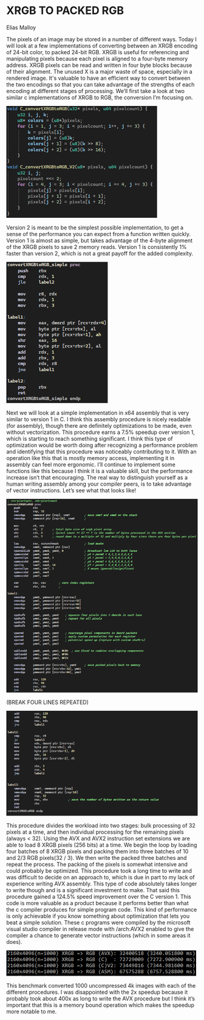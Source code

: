 # XRGB TO PACKED RGB
Elias Malloy

The pixels of an image may be stored in a number of different ways. Today I will look at a few implementations of converting between an XRGB encoding of 24-bit color, to packed 24-bit RGB. XRGB is useful for referencing and manipulating pixels because each pixel is aligned to a four-byte memory address. XRGB pixels can be read and written in four byte blocks because of their alignment. The unused X is a major waste of space, especially in a rendered image. It's valuable to have an efficient way to convert between the two encodings so that you can take advantage of the strengths of each encoding at different stages of processing. We’ll first take a look at two similar c implementations of XRGB to RGB, the conversion I’m focusing on.

![C implementation](figures/Cimpl.png)

Version 2 is meant to be the simplest possible implementation, to get a sense of the performance you can expect from a function written quickly. Version 1 is almost as simple, but takes advantage of the 4-byte alignment of the XRGB pixels to save 2 memory reads. Version 1 is consistently 1% faster than version 2, which is not a great payoff for the added complexity.

![Simple asm implementation](figures/simpleasm.png)

Next we will look at a simple implementation in x64 assembly that is very similar to version 1 in C. I think this assembly procedure is nicely readable (for assembly), though there are definitely optimizations to be made, even without vectorization. This procedure earns a 7.5% speedup over version 1, which is starting to reach something significant. I think this type of optimization would be worth doing after recognizing a performance problem and identifying that this procedure was noticeably contributing to it. With an operation like this that is mostly memory access, implementing it in assembly can feel more ergonomic. I’ll continue to implement some functions like this because I think it is a valuable skill, but the performance increase isn’t that encouraging. The real way to distinguish yourself as a human writing assembly among your compiler peers, is to take advantage of vector instructions. Let’s see what that looks like!

![AVX aligned implementation part 1](figures/avxcv1.png)

(BREAK FOUR LINES REPEATED)

![AVX aligned implementation part 2](figures/avxcv2.png)

This procedure divides the workload into two stages: bulk processing of 32 pixels at a time, and then individual processing for the remaining pixels (always < 32). Using the AVX and AVX2 instruction set extensions we are able to load 8 XRGB pixels (256 bits) at a time. We begin the loop by loading four batches of 8 XRGB pixels and packing them into three batches of 10 and 2/3 RGB pixels(32 / 3). We then write the packed three batches and repeat the process. The packing of the pixels is somewhat intensive and could probably be optimized. This procedure took a long time to write and was difficult to decide on an approach to, which is due in part to my lack of experience writing AVX assembly. This type of code absolutely takes longer to write though and is a significant investment to make. That said this procedure gained a 124.5% speed improvement over the C version 1. This code is more valuable as a product because it performs better than what the c compiler produces for simple program code. This kind of performance is only achievable if you know something about optimization that lets you beat a simple solution. These c programs were compiled by the microsoft visual studio compiler in release mode with /arch:AVX2 enabled to give the compiler a chance to generate vector instructions (which in some areas it does).

![performance numbers](figures/perf.png)

This benchmark converted 1000 uncompressed 4k images with each of the different procedures. I was disappointed with the 2x speedup because it probably took about 400x as long to write the AVX procedure but I think it’s important that this is a memory bound operation which makes the speedup more notable to me.
